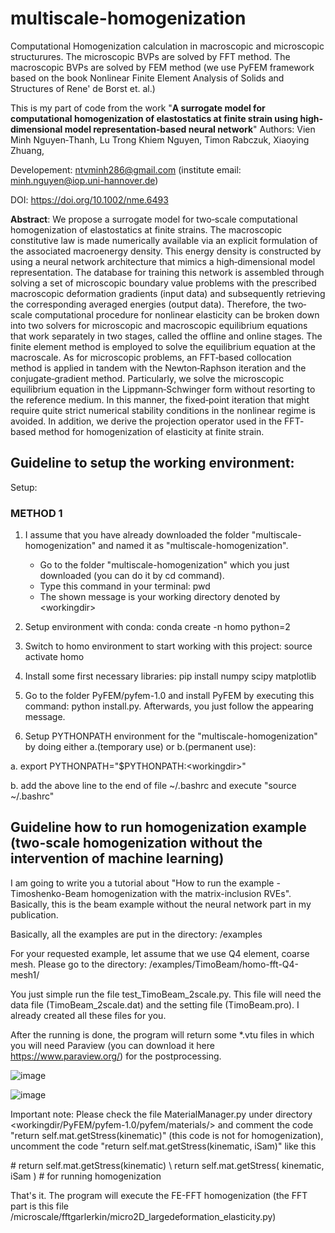 # multiscale-homogenization
Computational Homogenization calculation in macroscopic and microscopic structurures.
The microscopic BVPs are solved by FFT method. 
The macroscopic BVPs are solved by FEM method (we use PyFEM framework based on the book Nonlinear Finite Element Analysis of Solids and Structures of Rene' de Borst et. al.)


This is my part of code from the work "<b>A surrogate model for computational homogenization of elastostatics at finite strain using high‐dimensional model representation‐based neural network</b>"
Authors: 
Vien Minh Nguyen‐Thanh,
Lu Trong Khiem Nguyen,
Timon Rabczuk,
Xiaoying Zhuang,

Developement: ntvminh286@gmail.com (institute email: minh.nguyen@iop.uni-hannover.de)

DOI: https://doi.org/10.1002/nme.6493

<b>Abstract</b>:
We propose a surrogate model for two‐scale computational homogenization of elastostatics at finite strains. 
The macroscopic constitutive law is made numerically available via an explicit formulation of the associated macroenergy density. 
This energy density is constructed by using a neural network architecture that mimics a high‐dimensional model representation. 
The database for training this network is assembled through solving a set of microscopic boundary value problems with the prescribed 
macroscopic deformation gradients (input data) and subsequently retrieving the corresponding averaged energies (output data). 
Therefore, the two‐scale computational procedure for nonlinear elasticity can be broken down into two solvers for microscopic and 
macroscopic equilibrium equations that work separately in two stages, called the offline and online stages. The finite element method 
is employed to solve the equilibrium equation at the macroscale. As for microscopic problems, an FFT‐based collocation method is applied 
in tandem with the Newton‐Raphson iteration and the conjugate‐gradient method. Particularly, we solve the microscopic equilibrium equation 
in the Lippmann‐Schwinger form without resorting to the reference medium. In this manner, the fixed‐point iteration that might require quite 
strict numerical stability conditions in the nonlinear regime is avoided. In addition, we derive the projection operator used in the FFT‐based 
method for homogenization of elasticity at finite strain.

## Guideline to setup the working environment:
Setup:
### METHOD 1
1. I assume that you have already downloaded the folder "multiscale-homogenization" and named it as "multiscale-homogenization".
   - Go to the folder "multiscale-homogenization" which you just downloaded (you can do it by cd command).
   - Type this command in your terminal: pwd
   - The shown message is your working directory denoted by \<workingdir\>

2. Setup environment with conda: conda create -n homo python=2

3. Switch to homo environment to start working with this project: source activate homo

4. Install some first necessary libraries: pip install numpy scipy matplotlib

5. Go to the folder PyFEM\/pyfem-1.0 and install PyFEM by executing this command: python install.py. Afterwards, you just follow the appearing message.

6. Setup PYTHONPATH environment for the "multiscale-homogenization" by doing either a.(temporary use) or b.(permanent use):

a. export PYTHONPATH="$PYTHONPATH:\<workingdir\>"

b. add the above line to the end of file ~/.bashrc and execute "source ~/.bashrc"

## Guideline how to run homogenization example (two-scale homogenization without the intervention of machine learning)
I am going to write you a tutorial about "How to run the example - Timoshenko-Beam homogenization with the matrix-inclusion RVEs". Basically, this is the beam example without the neural network part in my publication.

Basically, all the examples are put in the directory: <workingdir>/examples

For your requested example, let assume that we use Q4 element, coarse mesh. Please go to the directory: <workingdir>/examples/TimoBeam/homo-fft-Q4-mesh1/

You just simple run the file test_TimoBeam_2scale.py. This file will need the data file (TimoBeam_2scale.dat) and the setting file (TimoBeam.pro). I already created all these files for you.

After the running is done, the program will return some *.vtu files in which you will need Paraview (you can download it here https://www.paraview.org/) for the postprocessing.
   
![image](https://user-images.githubusercontent.com/34099527/146178152-93f19658-ad5d-4c97-949b-02c968423ff7.png)

![image](https://user-images.githubusercontent.com/34099527/146178204-964c7c4c-42ab-4c5d-b6a8-9cf09455fc12.png)

Important note: Please check the file MaterialManager.py under directory <workingdir/PyFEM/pyfem-1.0/pyfem/materials/> and comment the code "return self.mat.getStress(kinematic)" (this code is not for homogenization), uncomment the code "return self.mat.getStress(kinematic, iSam)" like this

\# return self.mat.getStress(kinematic) \\
return self.mat.getStress( kinematic, iSam ) # for running homogenization

That's it. The program will execute the FE-FFT homogenization (the FFT part is this file <workingdir>/microscale/fftgarlerkin/micro2D_largedeformation_elasticity.py)
   
